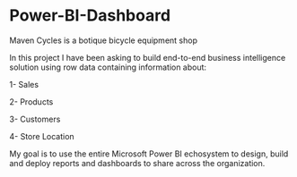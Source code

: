 # Power-BI-Dashboard
Maven Cycles is a botique bicycle equipment shop

In this project I have been asking to build end-to-end business intelligence solution using row data containing information about:  

1- Sales

2- Products

3- Customers  

4- Store Location 

My goal is to use the entire Microsoft Power BI echosystem to design, build and deploy reports and dashboards to share across the organization.
